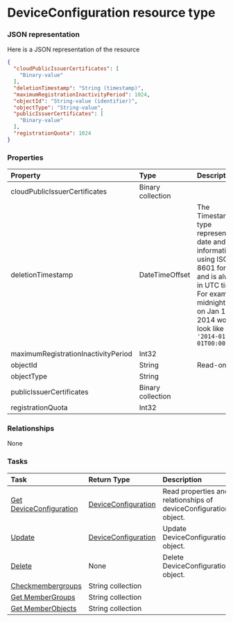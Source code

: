 # DeviceConfiguration resource type



### JSON representation

Here is a JSON representation of the resource

<!-- {
  "blockType": "resource",
  "optionalProperties": [

  ],
  "@odata.type": "microsoft.graph.deviceconfiguration"
}-->

```json
{
  "cloudPublicIssuerCertificates": [
    "Binary-value"
  ],
  "deletionTimestamp": "String (timestamp)",
  "maximumRegistrationInactivityPeriod": 1024,
  "objectId": "String-value (identifier)",
  "objectType": "String-value",
  "publicIssuerCertificates": [
    "Binary-value"
  ],
  "registrationQuota": 1024
}

```
### Properties
| Property	   | Type	|Description|
|:---------------|:--------|:----------|
|cloudPublicIssuerCertificates|Binary collection||
|deletionTimestamp|DateTimeOffset|The Timestamp type represents date and time information using ISO 8601 format and is always in UTC time. For example, midnight UTC on Jan 1, 2014 would look like this: `'2014-01-01T00:00:00Z'`|
|maximumRegistrationInactivityPeriod|Int32||
|objectId|String| Read-only.|
|objectType|String||
|publicIssuerCertificates|Binary collection||
|registrationQuota|Int32||

### Relationships
None


### Tasks

| Task		   | Return Type	|Description|
|:---------------|:--------|:----------|
|[Get DeviceConfiguration](../api/deviceconfiguration_get.md) | [DeviceConfiguration](deviceconfiguration.md) |Read properties and relationships of deviceConfiguration object.|
|[Update](../api/deviceconfiguration_update.md) | [DeviceConfiguration](deviceconfiguration.md)	|Update DeviceConfiguration object. |
|[Delete](../api/deviceconfiguration_delete.md) | None |Delete DeviceConfiguration object. |
|[Checkmembergroups](../api/deviceconfiguration_checkmembergroups.md)|String collection||
|[Get MemberGroups](../api/deviceconfiguration_getmembergroups.md)|String collection||
|[Get MemberObjects](../api/deviceconfiguration_getmemberobjects.md)|String collection||

<!-- uuid: 13d746ce-f223-415a-a851-a9abf542f4f9
2015-10-21 09:37:33 UTC -->
<!-- {
  "type": "#page.annotation",
  "description": "DeviceConfiguration resource",
  "keywords": "",
  "section": "documentation",
  "tocPath": ""
}-->